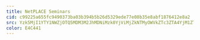 ```yaml
---
title: NetPLACE Seminars
cid: c99225a655fc9490373ba03b394b5b26d5329ede77e08b35e8abf1876412e8a2
src: Yzk5MjI1YTY1NWZjOTQ5MDM3M2JhMDNiMzk0YjViMjZkNTMyOWVkZTc3ZTA4YjM1ZThhYmYxODc2NDEyZThhMkBncm91cC5jYWxlbmRhci5nb29nbGUuY29t
color: E4C441
---
```

